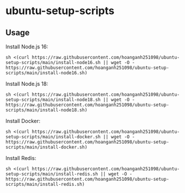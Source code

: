 # ubuntu-setup-scripts
## Usage
Install Node.js 16:

    sh <(curl https://raw.githubusercontent.com/hoanganh251098/ubuntu-setup-scripts/main/install-node16.sh || wget -O - https://raw.githubusercontent.com/hoanganh251098/ubuntu-setup-scripts/main/install-node16.sh)

Install Node.js 18:

    sh <(curl https://raw.githubusercontent.com/hoanganh251098/ubuntu-setup-scripts/main/install-node18.sh || wget -O - https://raw.githubusercontent.com/hoanganh251098/ubuntu-setup-scripts/main/install-node18.sh)

Install Docker:

    sh <(curl https://raw.githubusercontent.com/hoanganh251098/ubuntu-setup-scripts/main/install-docker.sh || wget -O - https://raw.githubusercontent.com/hoanganh251098/ubuntu-setup-scripts/main/install-docker.sh)

Install Redis:

    sh <(curl https://raw.githubusercontent.com/hoanganh251098/ubuntu-setup-scripts/main/install-redis.sh || wget -O - https://raw.githubusercontent.com/hoanganh251098/ubuntu-setup-scripts/main/install-redis.sh)
